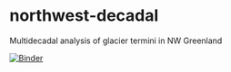 # northwest-decadal
Multidecadal analysis of glacier termini in NW Greenland

[![Binder](https://mybinder.org/badge_logo.svg)](https://mybinder.org/v2/gh/tarynblack/northwest-decadal/main?filepath=northwest_decadal.ipynb)
